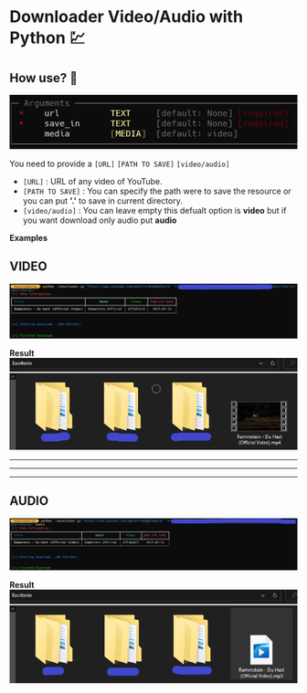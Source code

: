 # **Downloader Video/Audio with Python** 💹

## How use? 👤

![user.PNG](/assets/user.PNG)

You need to provide a `[URL]` `[PATH TO SAVE]` `[video/audio]`

* `[URL]` : URL of any video of YouTube.
* `[PATH TO SAVE]` : You can specify the path were to save the resource or you can put **'.'** to save in current directory.
* `[video/audio]` : You can leave empty this defualt option is **video** but if you want download only audio put **audio**


**Examples**

## **VIDEO**
![ex.png](/assets/ex1.png)

**Result**
![ex2.png](/assets/ex2.png)

---
---
---

## **AUDIO**
![ex3.png](/assets/ex3.PNG)

**Result**
![ex4.png](/assets/ex4.PNG)